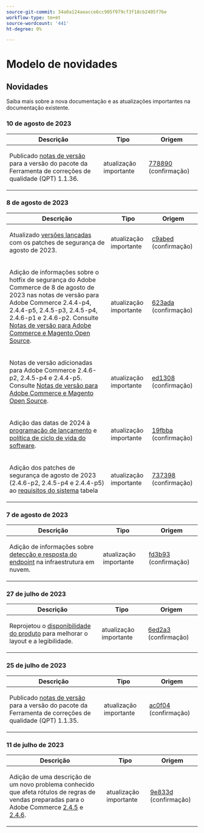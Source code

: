 ```yaml
---
source-git-commit: 34a0a124aeacce6cc905f979cf3f18cb2405f76e
workflow-type: tm+mt
source-wordcount: '441'
ht-degree: 0%

---
```

# Modelo de novidades

## Novidades

Saiba mais sobre a nova documentação e as atualizações importantes na documentação existente.

### 10 de agosto de 2023

<table style="table-layout:auto;">
  <thead>
    <tr>
      <th>Descrição</th>
      <th>Tipo</th>
      <th>Origem</th>
    </tr>
  </thead>
  <tbody>
    <tr>
      <td><p>Publicado <a href="https://experienceleague.adobe.com/docs/commerce-operations/tools/quality-patches-tool/release-notes.html">notas de versão</a> para a versão do pacote da Ferramenta de correções de qualidade (QPT) 1.1.36.</p>
</td>
      <td>atualização importante</td>
      <td><a href="https://github.com/AdobeDocs/commerce-operations.en/commit/778890d5840669df958e84381c2aade70a492454">778890</a> (confirmação)</td>
    </tr>
  </tbody>
</table>

### 8 de agosto de 2023

<table style="table-layout:auto;">
  <thead>
    <tr>
      <th>Descrição</th>
      <th>Tipo</th>
      <th>Origem</th>
    </tr>
  </thead>
  <tbody>
    <tr>
      <td><p>Atualizado <a href="https://experienceleague.adobe.com/docs/commerce-operations/release/versions.html">versões lançadas</a> com os patches de segurança de agosto de 2023.</p>
</td>
      <td>atualização importante</td>
      <td><a href="https://github.com/AdobeDocs/commerce-operations.en/commit/c9abed3c6ca156cdc19e7231f97cf2a8bd8ab100">c9abed</a> (confirmação)</td>
    </tr>
    <tr>
      <td><p>Adição de informações sobre o hotfix de segurança do Adobe Commerce de 8 de agosto de 2023 nas notas de versão para Adobe Commerce 2.4.4-p4, 2.4.4-p5, 2.4.5-p3, 2.4.5-p4, 2.4.6-p1 e 2.4.6-p2.  Consulte <a href="https://experienceleague.adobe.com/docs/commerce-operations/release/notes/overview.html">Notas de versão para Adobe Commerce e Magento Open Source</a>.</p>
</td>
      <td>atualização importante</td>
      <td><a href="https://github.com/AdobeDocs/commerce-operations.en/commit/623ada901bad9f766451d9c9166e82f1cee85c0d">623ada</a> (confirmação)</td>
    </tr>
    <tr>
      <td><p>Notas de versão adicionadas para Adobe Commerce 2.4.6-p2, 2.4.5-p4 e 2.4.4-p5. Consulte <a href="https://experienceleague.adobe.com/docs/commerce-operations/release/notes/overview.html">Notas de versão para Adobe Commerce e Magento Open Source</a>.</p>
</td>
      <td>atualização importante</td>
      <td><a href="https://github.com/AdobeDocs/commerce-operations.en/commit/ed1308771a799bcbaf71a8f82542c45d37f9c141">ed1308</a> (confirmação)</td>
    </tr>
    <tr>
      <td><p>Adição das datas de 2024 à <a href="https://experienceleague.adobe.com/docs/commerce-operations/release/planning/schedule.html">programação de lançamento</a> e <a href="https://experienceleague.adobe.com/docs/commerce-operations/release/planning/lifecycle-policy.html">política de ciclo de vida do software</a>.</p>
</td>
      <td>atualização importante</td>
      <td><a href="https://github.com/AdobeDocs/commerce-operations.en/commit/19fbba535c047a8d877428afc071540d3fa12390">19fbba</a> (confirmação)</td>
    </tr>
    <tr>
      <td><p>Adição dos patches de segurança de agosto de 2023 (2.4.6-p2, 2.4.5-p4 e 2.4.4-p5) ao <a href="https://experienceleague.adobe.com/docs/commerce-operations/installation-guide/system-requirements.html">requisitos do sistema</a> tabela</p>
</td>
      <td>atualização importante</td>
      <td><a href="https://github.com/AdobeDocs/commerce-operations.en/commit/7373980a0648be5e0f7dc4a307074d934f646b24">737398</a> (confirmação)</td>
    </tr>
  </tbody>
</table>

### 7 de agosto de 2023

<table style="table-layout:auto;">
  <thead>
    <tr>
      <th>Descrição</th>
      <th>Tipo</th>
      <th>Origem</th>
    </tr>
  </thead>
  <tbody>
    <tr>
      <td><p>Adição de informações sobre <a href="https://experienceleague.adobe.com/docs/commerce-operations/implementation-playbook/infrastructure/cloud/security.html">detecção e resposta do endpoint</a> na infraestrutura em nuvem.</p>
</td>
      <td>atualização importante</td>
      <td><a href="https://github.com/AdobeDocs/commerce-operations.en/commit/fd3b93aaa79e84d356217b6adfe7181895e84f07">fd3b93</a> (confirmação)</td>
    </tr>
  </tbody>
</table><!-- date_group -->

### 27 de julho de 2023

<table style="table-layout:auto;">
  <thead>
    <tr>
      <th>Descrição</th>
      <th>Tipo</th>
      <th>Origem</th>
    </tr>
  </thead>
  <tbody>
    <tr>
      <td><p>Reprojetou o <a href="https://experienceleague.adobe.com/docs/commerce-operations/release/product-availability.html">disponibilidade do produto</a> para melhorar o layout e a legibilidade.</p>
</td>
      <td>atualização importante</td>
      <td><a href="https://github.com/AdobeDocs/commerce-operations.en/commit/6ed2a3e42cd0b85aae29652b8e36acbbda1b9e72">6ed2a3</a> (confirmação)</td>
    </tr>
  </tbody>
</table>

### 25 de julho de 2023

<table style="table-layout:auto;">
  <thead>
    <tr>
      <th>Descrição</th>
      <th>Tipo</th>
      <th>Origem</th>
    </tr>
  </thead>
  <tbody>
    <tr>
      <td><p>Publicado <a href="https://experienceleague.adobe.com/docs/commerce-operations/tools/quality-patches-tool/release-notes.html">notas de versão</a> para a versão do pacote da Ferramenta de correções de qualidade (QPT) 1.1.35.</p>
</td>
      <td>atualização importante</td>
      <td><a href="https://github.com/AdobeDocs/commerce-operations.en/commit/ac0f04b7a04c5c7d3b3880b8231ffece05718558">ac0f04</a> (confirmação)</td>
    </tr>
  </tbody>
</table>

### 11 de julho de 2023

<table style="table-layout:auto;">
  <thead>
    <tr>
      <th>Descrição</th>
      <th>Tipo</th>
      <th>Origem</th>
    </tr>
  </thead>
  <tbody>
    <tr>
      <td><p>Adição de uma descrição de um novo problema conhecido que afeta rótulos de regras de vendas preparadas para o Adobe Commerce <a href="https://experienceleague.adobe.com/docs/commerce-operations/release/notes/adobe-commerce/2-4-5.html">2.4.5</a> e <a href="https://experienceleague.adobe.com/docs/commerce-operations/release/notes/adobe-commerce/2-4-6.html">2.4.6</a>.</p>
</td>
      <td>atualização importante</td>
      <td><a href="https://github.com/AdobeDocs/commerce-operations.en/commit/9e833dad884fa6146bb5e6ce6dd5ebcb23208b80">9e833d</a> (confirmação)</td>
    </tr>
  </tbody>
</table><!-- date_group --><!-- month_group --><!-- year_group -->
